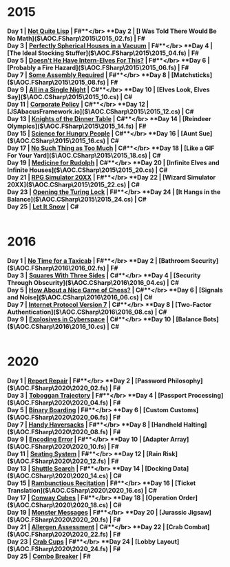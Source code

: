 # 2015
**Day 1 | [Not Quite Lisp]($\AOC.FSharp\2015\2015_01.fs) | F#**</br>
**Day 2 | [I Was Told There Would Be No Math]($\AOC.FSharp\2015\2015_02.fs) | F#**</br>
**Day 3 | [Perfectly Spherical Houses in a Vacuum]($\AOC.FSharp\2015\2015_03.fs) | F#**</br>
**Day 4 | [The Ideal Stocking Stuffer]($\AOC.FSharp\2015\2015_04.fs) | F#**</br>
**Day 5 | [Doesn't He Have Intern-Elves For This?]($\AOC.FSharp\2015\2015_05.fs) | F#**</br>
**Day 6 | [Probably a Fire Hazard]($\AOC.FSharp\2015\2015_06.fs) | F#**</br>
**Day 7 | [Some Assembly Required]($\AOC.FSharp\2015\2015_07.fs) | F#**</br>
**Day 8 | [Matchsticks]($\AOC.FSharp\2015\2015_08.fs) | F#**</br>
**Day 9 | [All in a Single Night]($\AOC.CSharp\2015\2015_09.cs) | C#**</br>
**Day 10 | [Elves Look, Elves Say]($\AOC.CSharp\2015\2015_10.cs) | C#**</br>
**Day 11 | [Corporate Policy]($\AOC.CSharp\2015\2015_11.cs) | C#**</br>
**Day 12 | [JSAbacusFramework.io]($\AOC.CSharp\2015\2015_12.cs) | C#**</br>
**Day 13 | [Knights of the Dinner Table]($\AOC.CSharp\2015\2015_13.cs) | C#**</br>
**Day 14 | [Reindeer Olympics]($\AOC.FSharp\2015\2015_14.fs) | F#**</br>
**Day 15 | [Science for Hungry People]($\AOC.CSharp\2015\2015_15.cs) | C#**</br>
**Day 16 | [Aunt Sue]($\AOC.CSharp\2015\2015_16.cs) | C#**</br>
**Day 17 | [No Such Thing as Too Much]($\AOC.CSharp\2015\2015_17.cs) | C#**</br>
**Day 18 | [Like a GIF For Your Yard]($\AOC.CSharp\2015\2015_18.cs) | C#**</br>
**Day 19 | [Medicine for Rudolph]($\AOC.CSharp\2015\2015_19.cs) | C#**</br>
**Day 20 | [Infinite Elves and Infinite Houses]($\AOC.CSharp\2015\2015_20.cs) | C#**</br>
**Day 21 | [RPG Simulator 20XX]($\AOC.FSharp\2015\2015_21.fs) | F#**</br>
**Day 22 | [Wizard Simulator 20XX]($\AOC.CSharp\2015\2015_22.cs) | C#**</br>
**Day 23 | [Opening the Turing Lock]($\AOC.FSharp\2015\2015_23.fs) | F#**</br>
**Day 24 | [It Hangs in the Balance]($\AOC.CSharp\2015\2015_24.cs) | C#**</br>
**Day 25 | [Let It Snow]($\AOC.CSharp\2015\2015_25.cs) | C#**</br>
</br>
# 2016
**Day 1 | [No Time for a Taxicab]($\AOC.FSharp\2016\2016_01.fs) | F#**</br>
**Day 2 | [Bathroom Security]($\AOC.FSharp\2016\2016_02.fs) | F#**</br>
**Day 3 | [Squares With Three Sides]($\AOC.CSharp\2016\2016_03.cs) | C#**</br>
**Day 4 | [Security Through Obscurity]($\AOC.CSharp\2016\2016_04.cs) | C#**</br>
**Day 5 | [How About a Nice Game of Chess?]($\AOC.CSharp\2016\2016_05.cs) | C#**</br>
**Day 6 | [Signals and Noise]($\AOC.CSharp\2016\2016_06.cs) | C#**</br>
**Day 7 | [Internet Protocol Version 7]($\AOC.CSharp\2016\2016_07.cs) | C#**</br>
**Day 8 | [Two-Factor Authentication]($\AOC.CSharp\2016\2016_08.cs) | C#**</br>
**Day 9 | [Explosives in Cyberspace]($\AOC.CSharp\2016\2016_09.cs) | C#**</br>
**Day 10 | [Balance Bots]($\AOC.CSharp\2016\2016_10.cs) | C#**</br>
</br>
# 2020
**Day 1 | [Report Repair]($\AOC.FSharp\2020\2020_01.fs) | F#**</br>
**Day 2 | [Password Philosophy]($\AOC.FSharp\2020\2020_02.fs) | F#**</br>
**Day 3 | [Toboggan Trajectory]($\AOC.FSharp\2020\2020_03.fs) | F#**</br>
**Day 4 | [Passport Processing]($\AOC.FSharp\2020\2020_04.fs) | F#**</br>
**Day 5 | [Binary Boarding]($\AOC.FSharp\2020\2020_05.fs) | F#**</br>
**Day 6 | [Custom Customs]($\AOC.FSharp\2020\2020_06.fs) | F#**</br>
**Day 7 | [Handy Haversacks]($\AOC.FSharp\2020\2020_07.fs) | F#**</br>
**Day 8 | [Handheld Halting]($\AOC.FSharp\2020\2020_08.fs) | F#**</br>
**Day 9 | [Encoding Error]($\AOC.FSharp\2020\2020_09.fs) | F#**</br>
**Day 10 | [Adapter Array]($\AOC.FSharp\2020\2020_10.fs) | F#**</br>
**Day 11 | [Seating System]($\AOC.FSharp\2020\2020_11.fs) | F#**</br>
**Day 12 | [Rain Risk]($\AOC.FSharp\2020\2020_12.fs) | F#**</br>
**Day 13 | [Shuttle Search]($\AOC.FSharp\2020\2020_13.fs) | F#**</br>
**Day 14 | [Docking Data]($\AOC.CSharp\2020\2020_14.cs) | C#**</br>
**Day 15 | [Rambunctious Recitation]($\AOC.FSharp\2020\2020_15.fs) | F#**</br>
**Day 16 | [Ticket Translation]($\AOC.CSharp\2020\2020_16.cs) | C#**</br>
**Day 17 | [Conway Cubes]($\AOC.FSharp\2020\2020_17.fs) | F#**</br>
**Day 18 | [Operation Order]($\AOC.CSharp\2020\2020_18.cs) | C#**</br>
**Day 19 | [Monster Messages]($\AOC.FSharp\2020\2020_19.fs) | F#**</br>
**Day 20 | [Jurassic Jigsaw]($\AOC.FSharp\2020\2020_20.fs) | F#**</br>
**Day 21 | [Allergen Assessment]($\AOC.CSharp\2020\2020_21.cs) | C#**</br>
**Day 22 | [Crab Combat]($\AOC.FSharp\2020\2020_22.fs) | F#**</br>
**Day 23 | [Crab Cups]($\AOC.FSharp\2020\2020_23.fs) | F#**</br>
**Day 24 | [Lobby Layout]($\AOC.FSharp\2020\2020_24.fs) | F#**</br>
**Day 25 | [Combo Breaker]($\AOC.FSharp\2020\2020_25.fs) | F#**</br>
</br>
